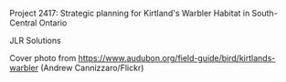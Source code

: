 Project 2417: Strategic planning for Kirtland's Warbler Habitat in South-Central Ontario

JLR Solutions

Cover photo from https://www.audubon.org/field-guide/bird/kirtlands-warbler (Andrew Cannizzaro/Flickr)

